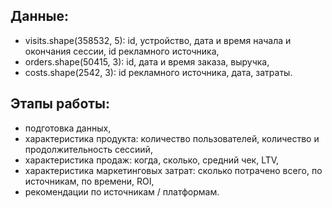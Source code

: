 ## Данные: 
- visits.shape(358532, 5): id, устройство, дата и время начала и окончания сессии, id рекламного источника,  
- orders.shape(50415, 3): id, дата и время заказа, выручка,   
- costs.shape(2542, 3): id рекламного источника, дата, затраты.


## Этапы работы:
- подготовка данных,  
- характеристика продукта: количество пользователей, количество и продолжительность сессиий,   
- характеристика продаж: когда, сколько, средний чек, LTV,
- характеристика маркетинговых затрат: сколько потрачено всего, по источникам, по времени, ROI,  
- рекомендации по источникам / платформам.
